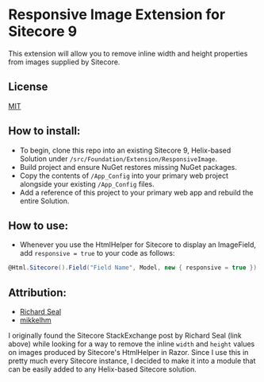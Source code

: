 # Responsive Image Extension for Sitecore 9

This extension will allow you to remove inline width and height properties from images supplied by Sitecore.

## License
[MIT](/LICENSE.md)

## How to install:
- To begin, clone this repo into an existing Sitecore 9, Helix-based Solution under `/src/Foundation/Extension/ResponsiveImage`.
- Build project and ensure NuGet restores missing NuGet packages.
- Copy the contents of `/App_Config` into your primary web project alongside your existing `/App_Config` files.
- Add a reference of this project to your primary web app and rebuild the entire Solution.

## How to use:
- Whenever you use the HtmlHelper for Sitecore to display an ImageField, add `responsive = true` to your code as follows:
```C#
@Html.Sitecore().Field("Field Name", Model, new { responsive = true })
```

## Attribution:
- [Richard Seal](https://sitecore.stackexchange.com/a/1555/3838)
- [mikkelhm](https://www.mikkelhm.dk/archive/removing-width-and-height-tags-from-fieldrenderer-and-scimage/)

I originally found the Sitecore StackExchange post by Richard Seal (link above) while looking for a way to remove the inline `width` and `height` values on images produced by Sitecore's HtmlHelper in Razor. Since I use this in pretty much every Sitecore instance, I decided to make it into a module that can be easily added to any Helix-based Sitecore solution.
